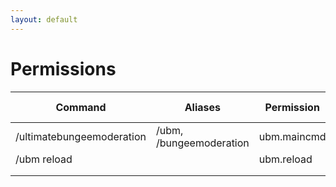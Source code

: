 ```yaml
---
layout: default
---
```


# Permissions

| Command                   | Aliases                 | Permission    | Reccomemded groups |
|---------------------------|-------------------------|---------------|--------------------|
| /ultimatebungeemoderation | /ubm, /bungeemoderation | ubm.maincmd   |                    |
| /ubm reload               |                         | ubm.reload    | Admins             |
|                           |                         |               |                    |
|                           |                         |               |                    |